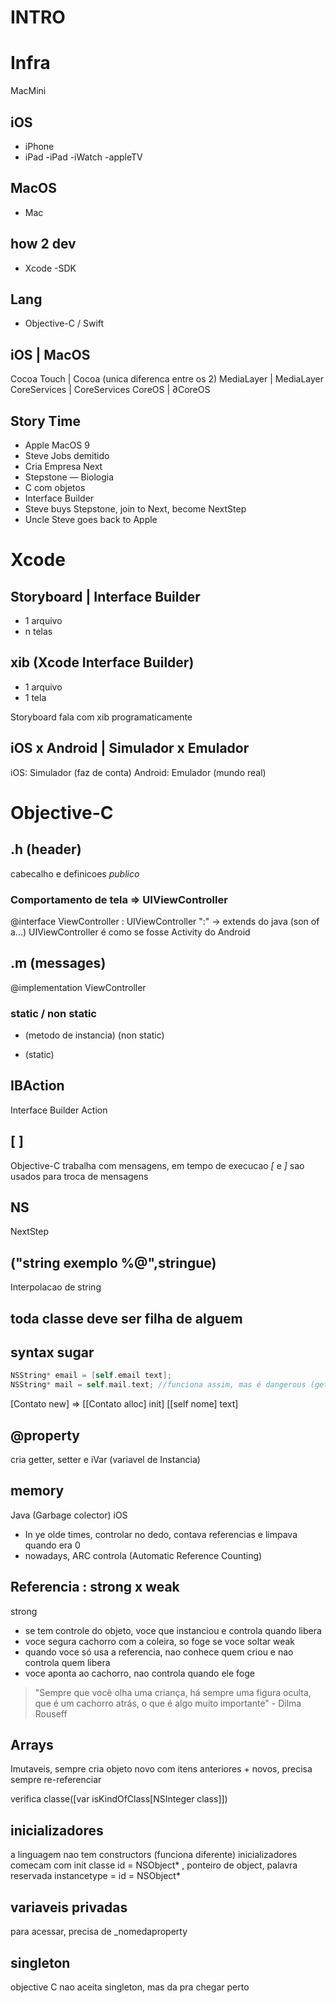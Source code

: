 # INTRO

# Infra
MacMini

## iOS
- iPhone
- iPad
-iPad
-iWatch
-appleTV

## MacOS
- Mac

## how 2 dev
- Xcode
 -SDK

## Lang
- Objective-C / Swift

iOS          | MacOS
---
Cocoa Touch  | Cocoa (unica diferenca entre os 2)
MediaLayer   | MediaLayer
CoreServices | CoreServices
CoreOS       | ∂CoreOS

## Story Time

- Apple MacOS 9
- Steve Jobs demitido
- Cria Empresa Next
- Stepstone
— Biologia
- C com objetos
- Interface Builder
- Steve buys Stepstone, join to Next, become NextStep
- Uncle Steve goes back to Apple

# Xcode

## Storyboard | Interface Builder
- 1 arquivo
- n telas

## xib (Xcode Interface Builder)
- 1 arquivo
- 1 tela

Storyboard fala com xib
programaticamente

## iOS x Android | Simulador x Emulador
iOS: Simulador (faz de conta)
Android: Emulador (mundo real)

# Objective-C 

## .h (header)
cabecalho e definicoes
*publico*

### Comportamento de tela => UIViewController
@interface ViewController : UIViewController
":" -> extends do java (son of a...)
UIViewController é como se fosse Activity do Android

## .m (messages)
@implementation ViewController

### static / non static
- (metodo de instancia) (non static)
+ (static)

## IBAction
Interface Builder Action

## [ ] 
Objective-C trabalha com mensagens, em tempo de execucao
*[* e *]* sao usados para troca de mensagens

## NS
NextStep

## ("string exemplo %@",stringue)
Interpolacao de string

## toda classe deve ser filha de alguem 

## syntax sugar

```ObjectiveC
NSString* email = [self.email text];
NSString* mail = self.mail.text; //funciona assim, mas é dangerous (get, setters e via)
```

[Contato new] => [[Contato alloc] init]
[[self nome] text]

## @property
 cria getter, setter e iVar (variavel de Instancia)

## memory
Java (Garbage colector)
iOS
- In ye olde times, controlar no dedo, contava referencias e limpava quando era 0
- nowadays, ARC controla (Automatic Reference Counting)

## Referencia : strong x weak
strong
- se tem controle do objeto, voce que instanciou e controla quando libera
- voce segura cachorro com a coleira, so foge se voce soltar
weak
- quando voce só usa a referencia, nao conhece quem criou e nao controla quem libera
- voce aponta ao cachorro, nao controla quando ele foge

>"Sempre que você olha uma criança, há sempre uma figura oculta, que é um cachorro atrás, o que é algo muito importante" - Dilma Rouseff

## Arrays
Imutaveis, sempre cria objeto novo com itens anteriores + novos, precisa sempre re-referenciar

verifica classe([var isKindOfClass[NSInteger class]])

## inicializadores
a linguagem nao tem constructors (funciona diferente)
inicializadores comecam com init
classe id = NSObject* , ponteiro de object, palavra reservada
instancetype = id = NSObject*

## variaveis privadas
para acessar, precisa de _nomedaproperty 

## singleton
objective C nao aceita singleton, mas da pra chegar perto